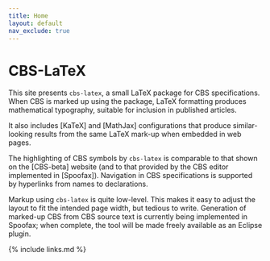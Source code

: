 ```yaml
---
title: Home
layout: default
nav_exclude: true
---
```

# CBS-LaTeX

This site presents `cbs-latex`, a small LaTeX package for CBS specifications.
When CBS is marked up using the package, LaTeX formatting produces mathematical
typography, suitable for inclusion in published articles.

It also includes [KaTeX] and [MathJax] configurations that produce similar-looking
results from the same LaTeX mark-up when embedded in web pages.

The highlighting of CBS symbols by `cbs-latex` is comparable to that shown on
the [CBS-beta] website (and to that provided by the CBS editor implemented in
[Spoofax]). Navigation in CBS specifications is supported by hyperlinks from names
to declarations.

Markup using `cbs-latex` is quite low-level. This makes it easy to adjust the
layout to fit the intended page width, but tedious to write. Generation of
marked-up CBS from CBS source text is currently being implemented in Spoofax;
when complete, the tool will be made freely available as an Eclipse plugin.

{% include links.md %}
